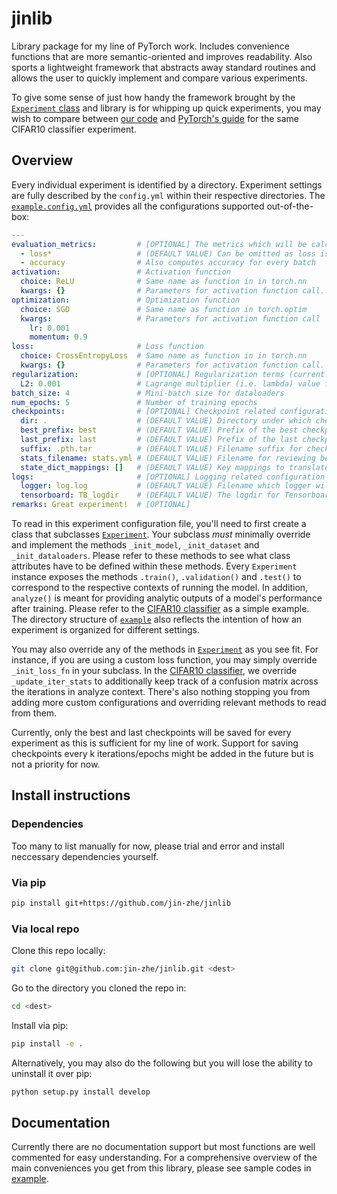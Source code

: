 # jinlib

Library package for my line of PyTorch work. Includes convenience functions that are more semantic-oriented and improves readability. Also sports a lightweight framework that abstracts away standard routines and allows the user to quickly implement and compare various experiments.

To give some sense of just how handy the framework brought by the [`Experiment` class](jinlib/Experiment.py) and library is for whipping up quick experiments, you may wish to compare between [our code](example/CIFAR10_classifier.py) and [PyTorch's guide](https://pytorch.org/tutorials/beginner/blitz/cifar10_tutorial.html) for the same CIFAR10 classifier experiment.

## Overview
Every individual experiment is identified by a directory. Experiment settings are fully described by the `config.yml` within their respective directories. The [`example.config.yml`](example.config.yml) provides all the configurations supported out-of-the-box:
```yml
---
evaluation_metrics:         # [OPTIONAL] The metrics which will be calculated for every epoch
  - loss*                   # (DEFAULT VALUE) Can be omitted as loss is a compulsory metric. Asterisk indicates to set as criterion metric for selecting best epoch
  - accuracy                # Also computes accuracy for every batch
activation:                 # Activation function
  choice: ReLU              # Same name as function in in torch.nn
  kwargs: {}                # Parameters for activation function call. {} to indicate PyTorch defaults
optimization:               # Optimization function
  choice: SGD               # Same name as function in torch.optim
  kwargs:                   # Parameters for activation function call
    lr: 0.001
    momentum: 0.9
loss:                       # Loss function
  choice: CrossEntropyLoss  # Same name as function in in torch.nn
  kwargs: {}                # Parameters for activation function call. {} to indicate PyTorch defaults
regularization:             # [OPTIONAL] Regularization terms (currently only supports L2)
  L2: 0.001                 # Lagrange multiplier (i.e. lambda) value for L2
batch_size: 4               # Mini-batch size for dataloaders
num_epochs: 5               # Number of training epochs
checkpoints:                # [OPTIONAL] Checkpoint related configuration
  dir: .                    # (DEFAULT VALUE) Directory under which checkpoints are saved.
  best_prefix: best         # (DEFAULT VALUE) Prefix of the best checkpoint. E.g. best.pth.tar
  last_prefix: last         # (DEFAULT VALUE) Prefix of the last checkpoint. E.g. last.pth.tar
  suffix: .pth.tar          # (DEFAULT VALUE) Filename suffix for checkpoint files
  stats_filename: stats.yml # (DEFAULT VALUE) Filename for reviewing best and last checkpoint statistics. It will be saved in the same directory as checkpoints
  state_dict_mappings: []   # (DEFAULT VALUE) Key mappings to translate before loading in the state dictionary. E.g. [(key_1_old, key_1_new), ...]
logs:                       # [OPTIONAL] Logging related configuration
  logger: log.log           # (DEFAULT VALUE) Filename which logger will log to. It sits in the same directory as the experiment
  tensorboard: TB_logdir    # (DEFAULT VALUE) The logdir for Tensorboard [DEFAULT]. It sits in the same directory as the experiment
remarks: Great experiment!  # [OPTIONAL]

```
To read in this experiment configuration file, you'll need to first create a class that subclasses [`Experiment`](jinlib/Experiment.py). Your subclass *must* minimally override and implement the methods `_init_model`, `_init_dataset` and `_init_dataloaders`. Please refer to these methods to see what class attributes have to be defined within these methods. Every `Experiment` instance exposes the methods `.train()`, `.validation()` and `.test()` to correspond to the respective contexts of running the model. In addition, `analyze()` is meant for providing analytic outputs of a model's performance after training. Please refer to the [CIFAR10 classifier](example/CIFAR10_classifier.py) as a simple example. The directory structure of [`example`](example) also reflects the intention of how an experiment is organized for different settings.

 You may also override any of the methods in [`Experiment`](jinlib/Experiment.py) as you see fit. For instance, if you are using a custom loss function, you may simply override `_init_loss_fn` in your subclass. In the [CIFAR10 classifier](example/CIFAR10_classifier.py), we override `_update_iter_stats` to additionally keep track of a confusion matrix across the iterations in analyze context. There's also nothing stopping you from adding more custom configurations and overriding relevant methods to read from them.

Currently, only the best and last checkpoints will be saved for every experiment as this is sufficient for my line of work. Support for saving checkpoints every k iterations/epochs might be added in the future but is not a priority for now.

## Install instructions

### Dependencies
Too many to list manually for now, please trial and error and install neccessary dependencies yourself.

### Via pip
```sh
pip install git+https://github.com/jin-zhe/jinlib
```
### Via local repo
Clone this repo locally:
```sh
git clone git@github.com:jin-zhe/jinlib.git <dest>
```
Go to the directory you cloned the repo in:
```sh
cd <dest>
```
Install via pip:
```sh
pip install -e .
```
Alternatively, you may also do the following but you will lose the ability to uninstall it over pip:
```sh
python setup.py install develop
```

## Documentation
Currently there are no documentation support but most functions are well commented for easy understanding.
For a comprehensive overview of the main conveniences you get from this library, please see sample codes in [example](example).

